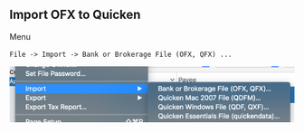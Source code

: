 ## Import OFX to Quicken

Menu

````
File -> Import -> Bank or Brokerage File (OFX, QFX) ...
````

![quicken-import.png](/quicken-import.png)

